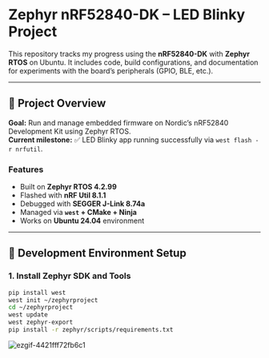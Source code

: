 # Zephyr nRF52840-DK – LED Blinky Project

This repository tracks my progress using the **nRF52840-DK** with **Zephyr RTOS** on Ubuntu.
It includes code, build configurations, and documentation for experiments with the board’s peripherals (GPIO, BLE, etc.).

---

## 🧩 Project Overview

**Goal:** Run and manage embedded firmware on Nordic’s nRF52840 Development Kit using Zephyr RTOS.  
**Current milestone:** ✅ LED Blinky app running successfully via `west flash -r nrfutil`.

### Features
- Built on **Zephyr RTOS 4.2.99**
- Flashed with **nRF Util 8.1.1**
- Debugged with **SEGGER J-Link 8.74a**
- Managed via **`west` + CMake + Ninja**
- Works on **Ubuntu 24.04** environment

---

## 🧰 Development Environment Setup

### 1. Install Zephyr SDK and Tools
```bash
pip install west
west init ~/zephyrproject
cd ~/zephyrproject
west update
west zephyr-export
pip install -r zephyr/scripts/requirements.txt

```

![ezgif-4421fff72fb6c1](https://github.com/user-attachments/assets/6725ccf9-7a67-470c-9693-cc30709aaebe)
